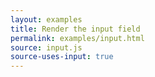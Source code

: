```yaml
---
layout: examples
title: Render the input field
permalink: examples/input.html
source: input.js
source-uses-input: true
---
```

